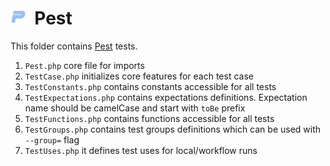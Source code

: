 # <img src="/public/img/technologies/pest.svg" width="25"> &nbsp;Pest

This folder contains [Pest](https://pestphp.com/) tests.

1. ```Pest.php``` core file for imports
1. ```TestCase.php``` initializes core features for each test case
2. ```TestConstants.php``` contains constants accessible for all tests
3. ```TestExpectations.php``` contains expectations definitions. Expectation name should be camelCase and start with ```toBe``` prefix
4. ```TestFunctions.php``` contains functions accessible for all tests
5. ```TestGroups.php``` contains test groups definitions which can be used with ```--group=``` flag
5. ```TestUses.php``` it defines test uses for local/workflow runs
